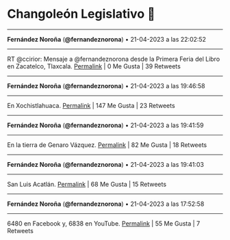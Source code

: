 # Changoleón Legislativo 🙈
*****
**Fernández Noroña** (**@fernandeznorona**) • 21-04-2023 a las 22:02:52
*****
RT @ccirior: Mensaje a @fernandeznorona desde la Primera Feria del Libro en Zacatelco, Tlaxcala.
[Permalink](https://twitter.com/fernandeznorona/status/1649654985045725184) | 0 Me Gusta | 39 Retweets
*****
**Fernández Noroña** (**@fernandeznorona**) • 21-04-2023 a las 19:46:58
*****
En Xochistlahuaca.
[Permalink](https://twitter.com/fernandeznorona/status/1649620785475252224) | 147 Me Gusta | 23 Retweets
*****
**Fernández Noroña** (**@fernandeznorona**) • 21-04-2023 a las 19:41:59
*****
En la tierra de Genaro Vázquez.
[Permalink](https://twitter.com/fernandeznorona/status/1649619532837969921) | 82 Me Gusta | 18 Retweets
*****
**Fernández Noroña** (**@fernandeznorona**) • 21-04-2023 a las 19:41:03
*****
San Luis Acatlán.
[Permalink](https://twitter.com/fernandeznorona/status/1649619295805267969) | 68 Me Gusta | 15 Retweets
*****
**Fernández Noroña** (**@fernandeznorona**) • 21-04-2023 a las 17:52:58
*****
6480 en Facebook y, 6838 en YouTube.
[Permalink](https://twitter.com/fernandeznorona/status/1649592097186652160) | 55 Me Gusta | 7 Retweets
